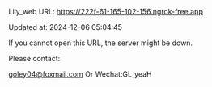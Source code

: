 Lily_web URL: https://222f-61-165-102-156.ngrok-free.app

Updated at: 2024-12-06 05:04:45

If you cannot open this URL, the server might be down.

Please contact: 

goley04@foxmail.com Or Wechat:GL_yeaH